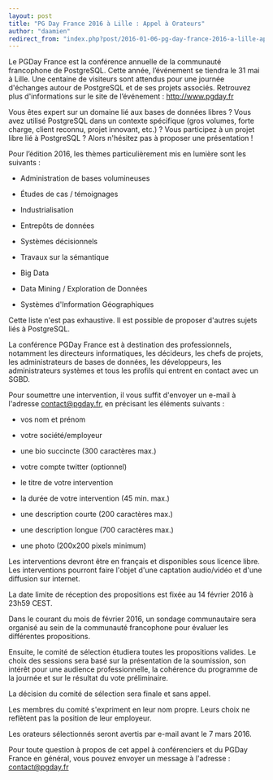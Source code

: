 ```yaml
---
layout: post
title: "PG Day France 2016 à Lille : Appel à Orateurs"
author: "daamien"
redirect_from: "index.php?post/2016-01-06-pg-day-france-2016-a-lille-appel-a-orateurs "
---
```





<!--more-->


Le PGDay France est la conférence annuelle de la communauté francophone de PostgreSQL. Cette année, l’événement se tiendra le 31 mai à Lille. Une centaine de visiteurs sont attendus pour une journée d'échanges autour de PostgreSQL et de ses projets associés. Retrouvez plus d'informations sur le site de l’événement : http://www.pgday.fr



Vous êtes expert sur un domaine lié aux bases de données libres ? Vous avez utilisé PostgreSQL dans un contexte spécifique (gros volumes, forte charge, client reconnu, projet innovant, etc.) ? Vous participez à un projet libre lié à PostgreSQL ? Alors n'hésitez pas à proposer une présentation !



Pour l’édition 2016, les thèmes particulièrement mis en lumière sont les suivants :



* Administration de bases volumineuses

* Études de cas / témoignages

* Industrialisation

* Entrepôts de données

* Systèmes décisionnels

* Travaux sur la sémantique

* Big Data

* Data Mining / Exploration de Données

* Systèmes d'Information Géographiques



Cette liste n'est pas exhaustive. Il est possible de proposer d'autres sujets liés à PostgreSQL.



La conférence PGDay France est à destination des professionnels, notamment les directeurs informatiques, les décideurs, les chefs de projets, les administrateurs de bases de données, les développeurs, les administrateurs systèmes et tous les profils qui entrent en contact avec un SGBD.



Pour soumettre une intervention, il vous suffit d'envoyer un e-mail à l'adresse contact@pgday.fr, en précisant les éléments suivants :



* vos nom et prénom

* votre société/employeur

* une bio succincte (300 caractères max.)

* votre compte twitter (optionnel)

* le titre de votre intervention

* la durée de votre intervention (45 min. max.)

* une description courte (200 caractères max.)

* une description longue (700 caractères max.)

* une photo (200x200 pixels minimum)



Les interventions devront être en français et disponibles sous licence libre. Les interventions pourront faire l'objet d'une captation audio/vidéo et d'une diffusion sur internet.



La date limite de réception des propositions est fixée au 14 février 2016 à 23h59 CEST.



Dans le courant du mois de février 2016, un sondage communautaire sera organisé au sein de la communauté francophone pour évaluer les différentes propositions.



Ensuite, le comité de sélection étudiera toutes les propositions valides. Le choix des sessions sera basé sur la présentation de la soumission, son intérêt pour une audience professionnelle, la cohérence du programme de la journée et sur le résultat du vote préliminaire.



La décision du comité de sélection sera finale et sans appel.



Les membres du comité s'expriment en leur nom propre. Leurs choix ne reflètent pas la position de leur employeur.



Les orateurs sélectionnés seront avertis par e-mail avant le 7 mars 2016.



Pour toute question à propos de cet appel à conférenciers et du PGDay France en général, vous pouvez envoyer un message à l'adresse : contact@pgday.fr